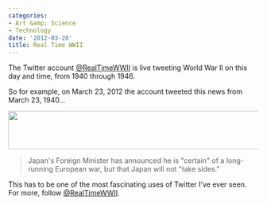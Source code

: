 ```yaml
---
categories:
- Art &amp; Science
- Technology
date: '2012-03-28'
title: Real Time WWII
---
```


The Twitter account <a href="https://twitter.com/RealTimeWWII">@RealTimeWWII</a> is live tweeting World War II on this day and time, from 1940 through 1946.

So for example, on March 23, 2012 the account tweeted this news from March 23, 1940...

<img src="https://gomakethings.com/wp-content/uploads/2012/03/real-time-wwii.png" alt="" title="real-time-wwii" width="520" height="77" class="aligncenter size-full wp-image-2159" />

<blockquote>Japan's Foreign Minister has announced he is "certain" of a long-running European war, but that Japan will not "take sides."</blockquote>

This has to be one of the most fascinating uses of Twitter I've ever seen. For more, follow <a href="https://twitter.com/RealTimeWWII">@RealTimeWWII</a>.